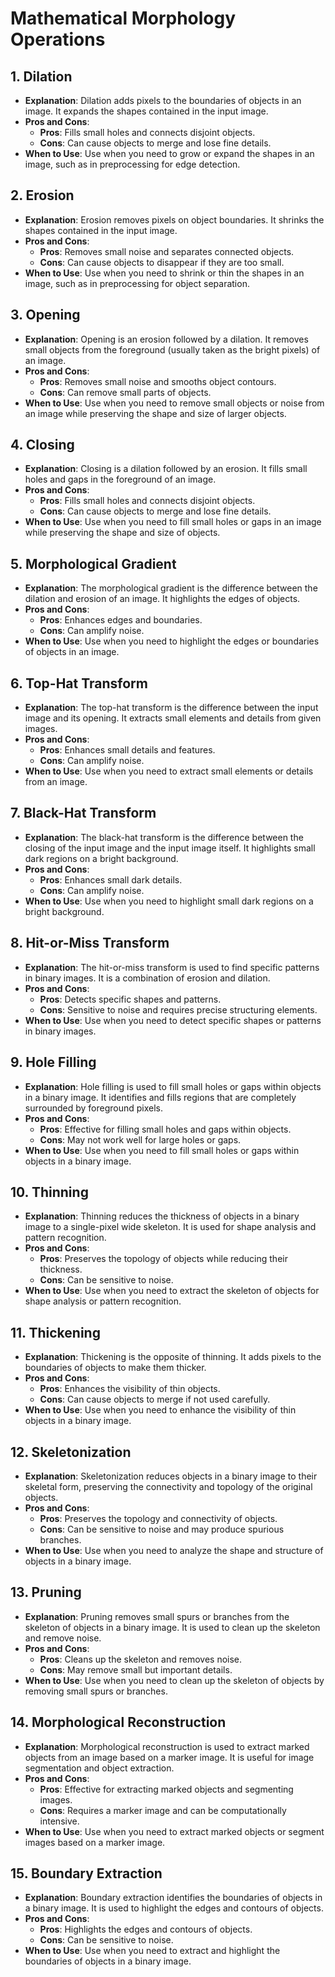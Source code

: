 
# Mathematical Morphology Operations

## 1. Dilation
- **Explanation**: Dilation adds pixels to the boundaries of objects in an image. It expands the shapes contained in the input image.
- **Pros and Cons**:
  - **Pros**: Fills small holes and connects disjoint objects.
  - **Cons**: Can cause objects to merge and lose fine details.
- **When to Use**: Use when you need to grow or expand the shapes in an image, such as in preprocessing for edge detection.

## 2. Erosion
- **Explanation**: Erosion removes pixels on object boundaries. It shrinks the shapes contained in the input image.
- **Pros and Cons**:
  - **Pros**: Removes small noise and separates connected objects.
  - **Cons**: Can cause objects to disappear if they are too small.
- **When to Use**: Use when you need to shrink or thin the shapes in an image, such as in preprocessing for object separation.

## 3. Opening
- **Explanation**: Opening is an erosion followed by a dilation. It removes small objects from the foreground (usually taken as the bright pixels) of an image.
- **Pros and Cons**:
  - **Pros**: Removes small noise and smooths object contours.
  - **Cons**: Can remove small parts of objects.
- **When to Use**: Use when you need to remove small objects or noise from an image while preserving the shape and size of larger objects.

## 4. Closing
- **Explanation**: Closing is a dilation followed by an erosion. It fills small holes and gaps in the foreground of an image.
- **Pros and Cons**:
  - **Pros**: Fills small holes and connects disjoint objects.
  - **Cons**: Can cause objects to merge and lose fine details.
- **When to Use**: Use when you need to fill small holes or gaps in an image while preserving the shape and size of objects.

## 5. Morphological Gradient
- **Explanation**: The morphological gradient is the difference between the dilation and erosion of an image. It highlights the edges of objects.
- **Pros and Cons**:
  - **Pros**: Enhances edges and boundaries.
  - **Cons**: Can amplify noise.
- **When to Use**: Use when you need to highlight the edges or boundaries of objects in an image.

## 6. Top-Hat Transform
- **Explanation**: The top-hat transform is the difference between the input image and its opening. It extracts small elements and details from given images.
- **Pros and Cons**:
  - **Pros**: Enhances small details and features.
  - **Cons**: Can amplify noise.
- **When to Use**: Use when you need to extract small elements or details from an image.

## 7. Black-Hat Transform
- **Explanation**: The black-hat transform is the difference between the closing of the input image and the input image itself. It highlights small dark regions on a bright background.
- **Pros and Cons**:
  - **Pros**: Enhances small dark details.
  - **Cons**: Can amplify noise.
- **When to Use**: Use when you need to highlight small dark regions on a bright background.

## 8. Hit-or-Miss Transform
- **Explanation**: The hit-or-miss transform is used to find specific patterns in binary images. It is a combination of erosion and dilation.
- **Pros and Cons**:
  - **Pros**: Detects specific shapes and patterns.
  - **Cons**: Sensitive to noise and requires precise structuring elements.
- **When to Use**: Use when you need to detect specific shapes or patterns in binary images.

## 9. Hole Filling
- **Explanation**: Hole filling is used to fill small holes or gaps within objects in a binary image. It identifies and fills regions that are completely surrounded by foreground pixels.
- **Pros and Cons**:
  - **Pros**: Effective for filling small holes and gaps within objects.
  - **Cons**: May not work well for large holes or gaps.
- **When to Use**: Use when you need to fill small holes or gaps within objects in a binary image.

## 10. Thinning
- **Explanation**: Thinning reduces the thickness of objects in a binary image to a single-pixel wide skeleton. It is used for shape analysis and pattern recognition.
- **Pros and Cons**:
  - **Pros**: Preserves the topology of objects while reducing their thickness.
  - **Cons**: Can be sensitive to noise.
- **When to Use**: Use when you need to extract the skeleton of objects for shape analysis or pattern recognition.

## 11. Thickening
- **Explanation**: Thickening is the opposite of thinning. It adds pixels to the boundaries of objects to make them thicker.
- **Pros and Cons**:
  - **Pros**: Enhances the visibility of thin objects.
  - **Cons**: Can cause objects to merge if not used carefully.
- **When to Use**: Use when you need to enhance the visibility of thin objects in a binary image.

## 12. Skeletonization
- **Explanation**: Skeletonization reduces objects in a binary image to their skeletal form, preserving the connectivity and topology of the original objects.
- **Pros and Cons**:
  - **Pros**: Preserves the topology and connectivity of objects.
  - **Cons**: Can be sensitive to noise and may produce spurious branches.
- **When to Use**: Use when you need to analyze the shape and structure of objects in a binary image.

## 13. Pruning
- **Explanation**: Pruning removes small spurs or branches from the skeleton of objects in a binary image. It is used to clean up the skeleton and remove noise.
- **Pros and Cons**:
  - **Pros**: Cleans up the skeleton and removes noise.
  - **Cons**: May remove small but important details.
- **When to Use**: Use when you need to clean up the skeleton of objects by removing small spurs or branches.

## 14. Morphological Reconstruction
- **Explanation**: Morphological reconstruction is used to extract marked objects from an image based on a marker image. It is useful for image segmentation and object extraction.
- **Pros and Cons**:
  - **Pros**: Effective for extracting marked objects and segmenting images.
  - **Cons**: Requires a marker image and can be computationally intensive.
- **When to Use**: Use when you need to extract marked objects or segment images based on a marker image.

## 15. Boundary Extraction
- **Explanation**: Boundary extraction identifies the boundaries of objects in a binary image. It is used to highlight the edges and contours of objects.
- **Pros and Cons**:
  - **Pros**: Highlights the edges and contours of objects.
  - **Cons**: Can be sensitive to noise.
- **When to Use**: Use when you need to extract and highlight the boundaries of objects in a binary image.


